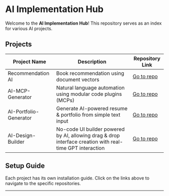 # AI Implementation Hub

Welcome to the **AI Implementation Hub**! This repository serves as an index for various AI projects.

## Projects
| Project Name | Description | Repository Link |
|-------------|------------|----------------|
| Recommendation AI | Book recommendation using document vectors | [Go to repo](https://github.com/masonl2ee/document-vector-recommender.git) |
| AI-MCP-Generator | Natural language automation using modular code plugins (MCPs) | [Go to repo](https://github.com/masonl2ee/ai-mcp-generator) |
| AI-Portfolio-Generator | Generate AI-powered resume & portfolio from simple text input | [Go to repo](https://github.com/masonl2ee/ai-portfolio-generator.git) |
| AI-Design-Builder | No-code UI builder powered by AI, allowing drag & drop interface creation with real-time GPT interaction | [Go to repo](https://github.com/masonl2ee/ai-design-builder.git) |

## Setup Guide
Each project has its own installation guide. Click on the links above to navigate to the specific repositories.

---
